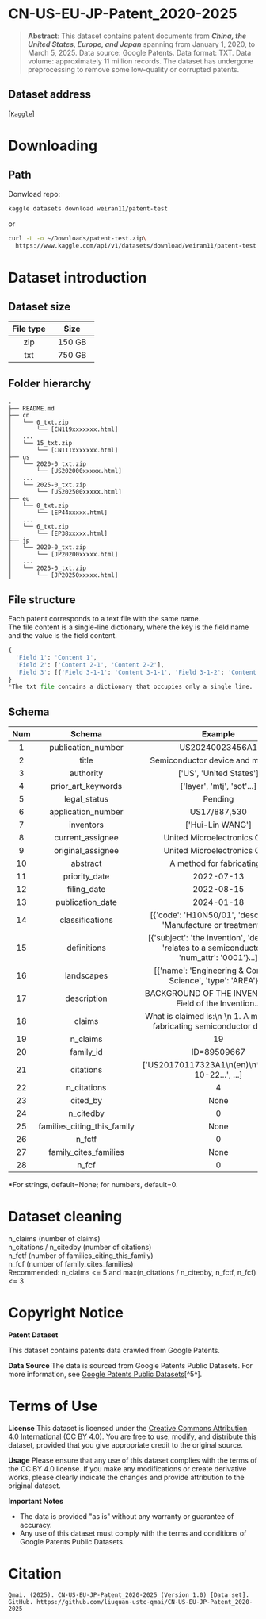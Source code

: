 # CN-US-EU-JP-Patent_2020-2025
> **Abstract**: This dataset contains patent documents from ***China, the United States, Europe, and Japan*** spanning from January 1, 2020, to March 5, 2025. Data source: Google Patents. Data format: TXT. Data volume: approximately 11 million records. The dataset has undergone preprocessing to remove some low-quality or corrupted patents.

## Dataset address
[[`Kaggle`](https://www.kaggle.com/api/v1/datasets/download/weiran11/patent-test)]

# Downloading
## Path
Donwload repo:
```sh
kaggle datasets download weiran11/patent-test
```
or
```sh
curl -L -o ~/Downloads/patent-test.zip\
  https://www.kaggle.com/api/v1/datasets/download/weiran11/patent-test
```

# Dataset introduction

## Dataset size
|    File type    |    Size    |   
| :-----------: | :-------------: |
|  zip  |       &nbsp; 150 GB &nbsp;       | 
|  txt  |       &nbsp; 750 GB &nbsp;       | 

## Folder hierarchy
```
.
├── README.md
├── cn
│   └── 0_txt.zip
│       └── [CN119xxxxxxx.html]
│   ...
│   └── 15_txt.zip
│       └── [CN111xxxxxxx.html]
├── us
│   └── 2020-0_txt.zip
│       └── [US202000xxxxx.html]
│   ...
│   └── 2025-0_txt.zip
│       └── [US202500xxxxx.html]
├── eu
│   └── 0_txt.zip
│       └── [EP44xxxxx.html]
│   ...
│   └── 6_txt.zip
│       └── [EP38xxxxx.html]
├── jp
│   └── 2020-0_txt.zip
│       └── [JP20200xxxxx.html]
│   ...
│   └── 2025-0_txt.zip
│       └── [JP20250xxxxx.html]
```
## File structure
Each patent corresponds to a text file with the same name.  
The file content is a single-line dictionary, where the key is the field name and the value is the field content.  
```python
{
  'Field 1': 'Content 1', 
  'Field 2': ['Content 2-1', 'Content 2-2'], 
  'Field 3': [{'Field 3-1-1': 'Content 3-1-1', 'Field 3-1-2': 'Content 3-1-2'}, {'Field 3-2', 'Content 3-2'}]
}
*The txt file contains a dictionary that occupies only a single line.
```

## Schema
|    Num    | Schema |  Example   |
| :-----------: | :-----------------: | :-------------: |
| 1  |  publication_number            | US20240023456A1 |
| 2  |  title                         | Semiconductor device and method... |
| 3  |  authority                     | ['US', 'United States'] |
| 4  |  prior_art_keywords            | ['layer', 'mtj', 'sot'...] |
| 5  |  legal_status                  | Pending |
| 6  |  application_number            | US17/887,530 |
| 7  |  inventors                     | ['Hui-Lin WANG'] |
| 8  |  current_assignee              | United Microelectronics Corp |
| 9  |  original_assignee             | United Microelectronics Corp |
| 10 |  abstract                      | A method for fabricating... |
| 11 |  priority_date                 | 2022-07-13 |
| 12 |  filing_date                   | 2022-08-15 |
| 13 |  publication_date              | 2024-01-18 |
| 14 |  classifications               | [{'code': 'H10N50/01', 'description': 'Manufacture or treatment'}...] |
| 15 |  definitions                   | [{'subject': 'the invention', 'definition': 'relates to a semiconductor...', 'num_attr': '0001'}...] |
| 16 |  landscapes                    | [{'name': 'Engineering & Computer Science', 'type': 'AREA'}...] |
| 17 |  description                   | BACKGROUND OF THE INVENTION\n1. Field of the Invention... |
| 18 |  claims                        | What is claimed is:\n \n 1. A method for fabricating semiconductor device... |
| 19 |  n_claims                      | 19 |
| 20 |  family_id                     | ID=89509667 |
| 21 |  citations                     | ['US20170117323A1\n(en)\n*\n2015-10-22...', ...] |
| 22 |  n_citations                   | 4 |
| 23 |  cited_by                      | None |
| 24 |  n_citedby                     | 0 |
| 25 |  families_citing_this_family   | None |
| 26 |  n_fctf                        | 0 |
| 27 |  family_cites_families         | None |
| 28 |  n_fcf                         | 0 | 

*For strings, default=None; for numbers, default=0. 

# Dataset cleaning
n_claims (number of claims)  
n_citations / n_citedby (number of citations)  
n_fctf (number of families_citing_this_family)  
n_fcf (number of family_cites_families)  
Recommended: n_claims <= 5 and max(n_citations / n_citedby, n_fctf, n_fcf) <= 3

# Copyright Notice

**Patent Dataset**

This dataset contains patents data crawled from Google Patents.

**Data Source**
The data is sourced from Google Patents Public Datasets. For more information, see [Google Patents Public Datasets](https://github.com/google/patents-public-data)[^5^].


# Terms of Use

**License**
This dataset is licensed under the [Creative Commons Attribution 4.0 International (CC BY 4.0)](https://creativecommons.org/licenses/by/4.0/). You are free to use, modify, and distribute this dataset, provided that you give appropriate credit to the original source.

**Usage**
Please ensure that any use of this dataset complies with the terms of the CC BY 4.0 license. If you make any modifications or create derivative works, please clearly indicate the changes and provide attribution to the original dataset.

**Important Notes**
- The data is provided "as is" without any warranty or guarantee of accuracy.
- Any use of this dataset must comply with the terms and conditions of Google Patents Public Datasets.


# Citation
```
Qmai. (2025). CN-US-EU-JP-Patent_2020-2025 (Version 1.0) [Data set]. GitHub. https://github.com/liuquan-ustc-qmai/CN-US-EU-JP-Patent_2020-2025
```
